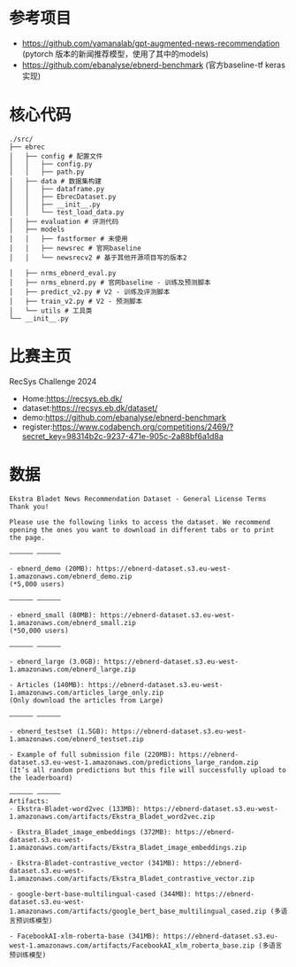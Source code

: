 # 参考项目
- https://github.com/yamanalab/gpt-augmented-news-recommendation (pytorch 版本的新闻推荐模型，使用了其中的models)
- https://github.com/ebanalyse/ebnerd-benchmark (官方baseline-tf keras实现)

# 核心代码
```
./src/
├── ebrec
│   ├── config # 配置文件
│   │   ├── config.py
│   │   ├── path.py
│   ├── data # 数据集构建
│   │   ├── dataframe.py
│   │   ├── EbrecDataset.py
│   │   ├── __init__.py
│   │   └── test_load_data.py
│   ├── evaluation # 评测代码
│   ├── models
│   │   ├── fastformer # 未使用
│   │   ├── newsrec # 官网baseline 
│   │   └── newsrecv2 # 基于其他开源项目写的版本2

│   ├── nrms_ebnerd_eval.py
│   ├── nrms_ebnerd.py # 官网baseline - 训练及预测脚本
│   ├── predict_v2.py # V2 - 训练及评测脚本
│   ├── train_v2.py # V2 - 预测脚本
│   └── utils # 工具类
└── __init__.py

```

# 比赛主页
RecSys Challenge 2024
- Home:https://recsys.eb.dk/
- dataset:https://recsys.eb.dk/dataset/
- demo:https://github.com/ebanalyse/ebnerd-benchmark
- register:https://www.codabench.org/competitions/2469/?secret_key=98314b2c-9237-471e-905c-2a88bf6a1d8a

# 数据
```
Ekstra Bladet News Recommendation Dataset - General License Terms
Thank you! 

Please use the following links to access the dataset. We recommend opening the ones you want to download in different tabs or to print the page.

—————— ——————

- ebnerd_demo (20MB): https://ebnerd-dataset.s3.eu-west-1.amazonaws.com/ebnerd_demo.zip  
(*5,000 users)

—————— ——————

- ebnerd_small (80MB): https://ebnerd-dataset.s3.eu-west-1.amazonaws.com/ebnerd_small.zip
(*50,000 users)

—————— ——————

- ebnerd_large (3.0GB): https://ebnerd-dataset.s3.eu-west-1.amazonaws.com/ebnerd_large.zip 

- Articles (140MB): https://ebnerd-dataset.s3.eu-west-1.amazonaws.com/articles_large_only.zip
(Only download the articles from Large)

—————— ——————

- ebnerd_testset (1.5GB): https://ebnerd-dataset.s3.eu-west-1.amazonaws.com/ebnerd_testset.zip 

- Example of full submission file (220MB): https://ebnerd-dataset.s3.eu-west-1.amazonaws.com/predictions_large_random.zip
(It’s all random predictions but this file will successfully upload to the leaderboard)

—————— ——————
Artifacts:
- Ekstra-Bladet-word2vec (133MB): https://ebnerd-dataset.s3.eu-west-1.amazonaws.com/artifacts/Ekstra_Bladet_word2vec.zip 

- Ekstra_Bladet_image_embeddings (372MB): https://ebnerd-dataset.s3.eu-west-1.amazonaws.com/artifacts/Ekstra_Bladet_image_embeddings.zip 

- Ekstra-Bladet-contrastive_vector (341MB): https://ebnerd-dataset.s3.eu-west-1.amazonaws.com/artifacts/Ekstra_Bladet_contrastive_vector.zip

- google-bert-base-multilingual-cased (344MB): https://ebnerd-dataset.s3.eu-west-1.amazonaws.com/artifacts/google_bert_base_multilingual_cased.zip (多语言预训练模型) 

- FacebookAI-xlm-roberta-base (341MB): https://ebnerd-dataset.s3.eu-west-1.amazonaws.com/artifacts/FacebookAI_xlm_roberta_base.zip (多语言预训练模型)
```
